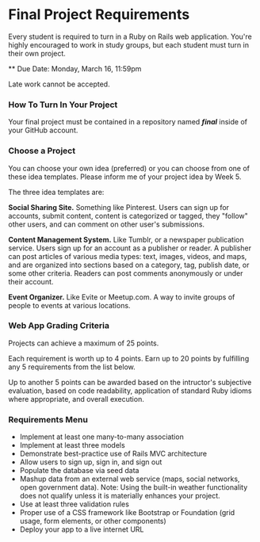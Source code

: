 # Final Project Requirements

Every student is required to turn in a Ruby on Rails web application. You're highly encouraged to work in study groups, but each student must turn in their own project.

** Due Date: Monday, March 16, 11:59pm

Late work cannot be accepted.

### How To Turn In Your Project

Your final project must be contained in a repository named ***final*** inside of your GitHub account.

### Choose a Project

You can choose your own idea (preferred) or you can choose from one of these idea templates. Please inform me of your project idea by Week 5.

The three idea templates are:

**Social Sharing Site.** Something like Pinterest. Users can sign up for accounts, submit content, content is categorized or tagged, they "follow" other users, and can comment on other user's submissions.

**Content Management System.** Like Tumblr, or a newspaper publication service. Users sign up for an account as a publisher or reader. A publisher can post articles of various media types: text, images, videos, and maps, and are organized into sections based on a category, tag, publish date, or some other criteria. Readers can post comments anonymously or under their account.

**Event Organizer.** Like Evite or Meetup.com. A way to invite groups of people to events at various locations.

### Web App Grading Criteria

Projects can achieve a maximum of 25 points.

Each requirement is worth up to 4 points. Earn up to 20 points by fulfilling any 5 requirements from the list below.

Up to another 5 points can be awarded based on the intructor's subjective evaluation, based on code readability, application of standard Ruby idioms where appropriate, and overall execution.

### Requirements Menu

- Implement at least one many-to-many association
- Implement at least three models
- Demonstrate best-practice use of Rails MVC architecture
- Allow users to sign up, sign in, and sign out
- Populate the database via seed data
- Mashup data from an external web service (maps, social networks, open government data). Note: Using the built-in weather functionality does not qualify unless it is materially enhances your project.
- Use at least three validation rules
- Proper use of a CSS framework like Bootstrap or Foundation (grid usage, form elements, or other components)
- Deploy your app to a live internet URL

